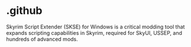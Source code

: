 # .github
Skyrim Script Extender (SKSE) for Windows is a critical modding tool that expands scripting capabilities in Skyrim, required for SkyUI, USSEP, and hundreds of advanced mods.
